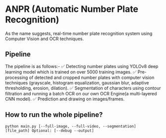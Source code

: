 # ANPR (Automatic Number Plate Recognition)

As the name suggests, real-time number plate recognition system using Computer Vision and OCR techniques.

## Pipeline

The pipeline is as follows:-
✅ Detecting number plates using YOLOv8 deep learning model which is trained on over 5000 training images.
✅ Pre-processing of detected and cropped number plates with computer vision techniques (grayscale, histogram equalization, gaussian blur, adaptive thresholding, erosion, dilation).
✅ Segmentation of characters using contour filtration and running a batch OCR on our own OCR Engine(a multi-layered CNN model).
✅ Prediction and drawing on images/frames.

## How to run the whole pipeline?

```
python main.py [--full-image, --full-video, --segmentation] [file_path] Optional: [--debug --output]
```
